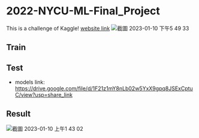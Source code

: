 # 2022-NYCU-ML-Final_Project
This is a challenge of Kaggle! [website link](https://www.kaggle.com/competitions/tabular-playground-series-aug-2022/overview)
![截圖 2023-01-10 下午5 49 33](https://user-images.githubusercontent.com/96174316/211518113-fd76bd0f-6613-4f76-810b-6a7d0b69e8e9.png)

## 

## Train

## Test
- models link: https://drive.google.com/file/d/1F21z1mY8nLb02w5YxX9gpq8JSExCptuC/view?usp=share_link

## Result
![截圖 2023-01-10 上午1 43 02](https://user-images.githubusercontent.com/96174316/211377030-0016b2b5-bda8-4c32-82f7-0e11bc4b7d28.png)
